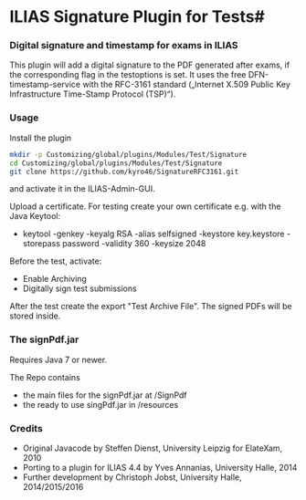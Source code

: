 # ILIAS Signature Plugin for Tests#

### Digital signature and timestamp for exams in ILIAS ###

This plugin will add a digital signature to the PDF generated after exams, if the corresponding flag in the testoptions is set.
It uses the free DFN-timestamp-service with the RFC-3161 standard („Internet X.509 Public Key Infrastructure Time-Stamp Protocol (TSP)“).

### Usage ###

Install the plugin

```bash
mkdir -p Customizing/global/plugins/Modules/Test/Signature  
cd Customizing/global/plugins/Modules/Test/Signature
git clone https://github.com/kyro46/SignatureRFC3161.git
```

and activate it in the ILIAS-Admin-GUI.

Upload a certificate. For testing create your own certificate e.g. with the Java Keytool:
* keytool -genkey -keyalg RSA -alias selfsigned -keystore key.keystore -storepass password -validity 360 -keysize 2048

Before the test, activate:
* Enable Archiving
* Digitally sign test submissions

After the test create the export "Test Archive File". The signed PDFs will be stored inside.

### The signPdf.jar ###

Requires Java 7 or newer.

The Repo contains
* the main files for the signPdf.jar at /SignPdf
* the ready to use singPdf.jar in /resources


### Credits ###
* Original Javacode by Steffen Dienst, University Leipzig for ElateXam, 2010
* Porting to a plugin for ILIAS 4.4 by Yves Annanias, University Halle, 2014
* Further development by Christoph Jobst, University Halle, 2014/2015/2016